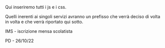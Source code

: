 Qui inseriremo tutti i js e i css.

Quelli inerenti ai singoli servizi avranno un prefisso che verrà deciso di volta in volta e che verrà riportato qui sotto.

IMS - iscrizione mensa scolatista

PD - 26/10/22
